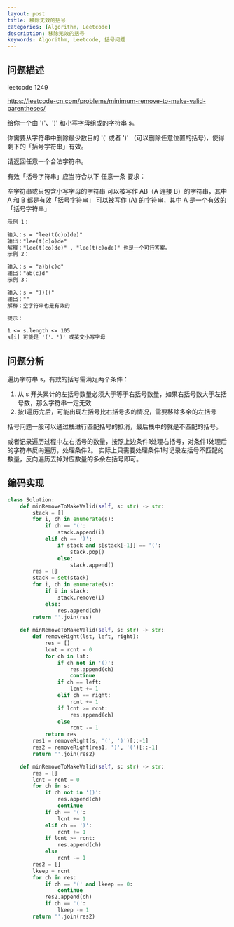 ```yaml
---
layout: post
title: 移除无效的括号
categories: [Algorithm, Leetcode]
description: 移除无效的括号
keywords: Algorithm, Leetcode, 括号问题
---
```


## 问题描述

leetcode 1249

<https://leetcode-cn.com/problems/minimum-remove-to-make-valid-parentheses/>

给你一个由 '('、')' 和小写字母组成的字符串 s。

你需要从字符串中删除最少数目的 '(' 或者 ')' （可以删除任意位置的括号)，使得剩下的「括号字符串」有效。

请返回任意一个合法字符串。

有效「括号字符串」应当符合以下 任意一条 要求：

空字符串或只包含小写字母的字符串
可以被写作 AB（A 连接 B）的字符串，其中 A 和 B 都是有效「括号字符串」
可以被写作 (A) 的字符串，其中 A 是一个有效的「括号字符串」

```txt
示例 1：

输入：s = "lee(t(c)o)de)"
输出："lee(t(c)o)de"
解释："lee(t(co)de)" , "lee(t(c)ode)" 也是一个可行答案。
示例 2：

输入：s = "a)b(c)d"
输出："ab(c)d"
示例 3：

输入：s = "))(("
输出：""
解释：空字符串也是有效的

提示：

1 <= s.length <= 105
s[i] 可能是 '('、')' 或英文小写字母
```

## 问题分析

遍历字符串 s，有效的括号需满足两个条件：

1. 从 s 开头累计的左括号数量必须大于等于右括号数量，如果右括号数大于左括号数，那么字符串一定无效
2. 按1遍历完后，可能出现左括号比右括号多的情况，需要移除多余的左括号

括号问题一般可以通过栈进行匹配括号的抵消，最后栈中的就是不匹配的括号。

或者记录遍历过程中左右括号的数量，按照上边条件1处理右括号，对条件1处理后的字符串反向遍历，处理条件2。
实际上只需要处理条件1时记录左括号不匹配的数量，反向遍历去掉对应数量的多余左括号即可。

## 编码实现

```python
class Solution:
    def minRemoveToMakeValid(self, s: str) -> str:
        stack = []
        for i, ch in enumerate(s):
            if ch == '(':
                stack.append(i)
            elif ch == ')':
                if stack and s[stack[-1]] == '(':
                    stack.pop()
                else:
                    stack.append()
        res = []
        stack = set(stack)
        for i, ch in enumerate(s):
            if i in stack:
                stack.remove(i)
            else:
                res.append(ch) 
        return ''.join(res)
                
    def minRemoveToMakeValid(self, s: str) -> str:
        def removeRight(lst, left, right):
            res = []
            lcnt = rcnt = 0
            for ch in lst:
                if ch not in '()':
                    res.append(ch)
                    continue
                if ch == left:
                    lcnt += 1
                elif ch == right:
                    rcnt += 1
                if lcnt >= rcnt:
                    res.append(ch)
                else
                    rcnt -= 1
            return res
        res1 = removeRight(s, '(', ')')[::-1]
        res2 = removeRight(res1, ')', '(')[::-1]
        return ''.join(res2)

    def minRemoveToMakeValid(self, s: str) -> str:
        res = []
        lcnt = rcnt = 0
        for ch in s:
            if ch not in '()':
                res.append(ch)
                continue
            if ch == '(':
                lcnt += 1
            elif ch == ')':
                rcnt += 1
            if lcnt >= rcnt:
                res.append(ch)
            else
                rcnt -= 1
        res2 = []
        lkeep = rcnt
        for ch in res:
            if ch == '(' and lkeep == 0:
                continue
            res2.append(ch)
            if ch == '(':
                lkeep -= 1
        return ''.join(res2)

```
